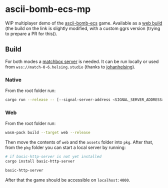 # ascii-bomb-ecs-mp

WIP multiplayer demo of the [ascii-bomb-ecs](https://github.com/aleksa2808/ascii-bomb-ecs) game. Available as a [web build](https://aleksa2808.github.io/ascii-bomb-ecs-mp/) (the build on the link is slightly modified, with a custom ggrs version (trying to prepare a PR for this)).

## Build

For both modes a [matchbox server](https://github.com/johanhelsing/matchbox/tree/main/matchbox_server) is needed. It can be run locally or used from `wss://match-0-6.helsing.studio` (thanks to [johanhelsing](https://github.com/johanhelsing)).

### Native

From the root folder run:

```bash
cargo run --release -- [--signal-server-address <SIGNAL_SERVER_ADDRESS>] [-n <NUMBER_OF_PLAYERS>]
```

### Web

From the root folder run:

```bash
wasm-pack build --target web --release
```

Then move the contents of `web` and the `assets` folder into `pkg`. After that, from the `pkg` folder you can start a local server by running:

```bash
# if basic-http-server is not yet installed
cargo install basic-http-server

basic-http-server
```

After that the game should be accessible on `localhost:4000`.
